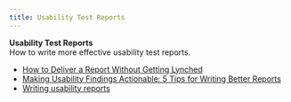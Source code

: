 ```yaml
---
title: Usability Test Reports
---
```

**Usability Test Reports**  
How to write more effective usability test reports.
*   [How to Deliver a Report Without Getting Lynched](http://www.asktog.com/columns/047HowToWriteAReport.html)  
*   [Making Usability Findings Actionable: 5 Tips for Writing Better Reports](http://www.nngroup.com/articles/actionable-usability-findings/)  
*   [Writing usability reports](http://infodesign.com.au/usabilityresources/writingusabilityreports/)  
